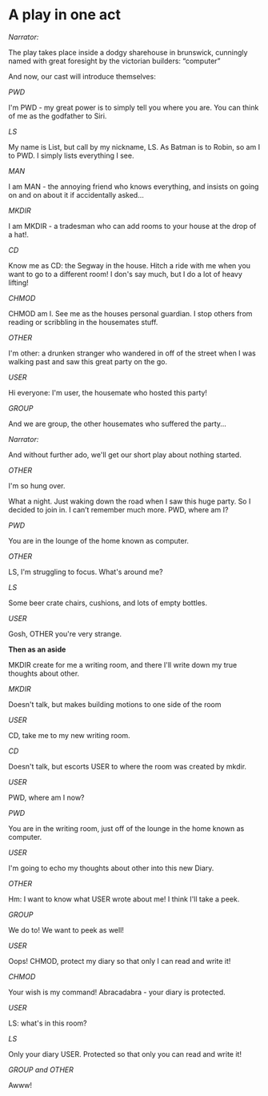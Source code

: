 # A play in one act

*Narrator:*  

The play takes place inside a dodgy sharehouse in brunswick, cunningly named with great foresight by the 
victorian builders: “computer”

And now, our cast will introduce themselves:

*PWD*

I'm PWD - my great power is to simply tell you where you are. You can think of me as the godfather to Siri.

*LS*

My name is List, but call by my nickname, LS. As Batman is to Robin, so am I to PWD. I simply lists everything I see.

*MAN*

I am MAN - the annoying friend who knows everything, and insists on going on and on about it if accidentally asked…

*MKDIR*

I am MKDIR - a tradesman who can add rooms to your house at the drop of a hat!.

*CD*

Know me as CD: the Segway in the house. Hitch a ride with me when you want to go to a different room! I don's say 
much, but I do a lot of heavy lifting!

*CHMOD*

CHMOD am I. See me as the houses personal guardian. I stop others from reading or scribbling in the housemates stuff.

*OTHER*

I'm other: a drunken stranger who wandered in off of the street when I was walking past and saw this great party on the
go.

*USER*

Hi everyone: I'm user, the housemate who hosted this party!

*GROUP*

And we are group, the other housemates who suffered the party…

*Narrator:*  

And without further ado, we'll get our short play about nothing started.

*OTHER*

I'm so hung over.

What a night. Just waking down the road when I saw this huge party. So I decided to join in. 
I can’t remember much more. PWD, where am I?

*PWD*

You are in the lounge of the home known as computer.

*OTHER*

LS, I'm struggling to focus. What's around me?

*LS* 

Some beer crate chairs, cushions, and lots of empty bottles.

*USER*

Gosh, OTHER you're very strange. 

**Then as an aside**

MKDIR create for me a writing room, and there I'll write down my true thoughts about
other.

*MKDIR*
 
Doesn't talk, but makes building motions to one side of the room

*USER*

CD, take me to my new writing room.

*CD*
 
Doesn't talk, but escorts USER to where the room was created by mkdir.

*USER*

PWD, where am I now?

*PWD*

You are in the writing room, just off of the lounge in the home known as computer.

*USER*

I'm going to echo my thoughts about other into this new Diary.

*OTHER*

Hm: I want to know what USER wrote about me! I think I'll take a peek.

*GROUP*

We do to! We want to peek as well!

*USER*

Oops! CHMOD, protect my diary so that only I can read and write it!

*CHMOD*

Your wish is my command! Abracadabra - your diary is protected.

*USER*

LS: what's in this room?

*LS*

Only your diary USER. Protected so that only you can read and write it!

*GROUP and OTHER*

Awww!


